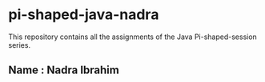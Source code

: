 # pi-shaped-java-nadra
This repository contains all the assignments of the Java Pi-shaped-session series.

## Name : Nadra Ibrahim
